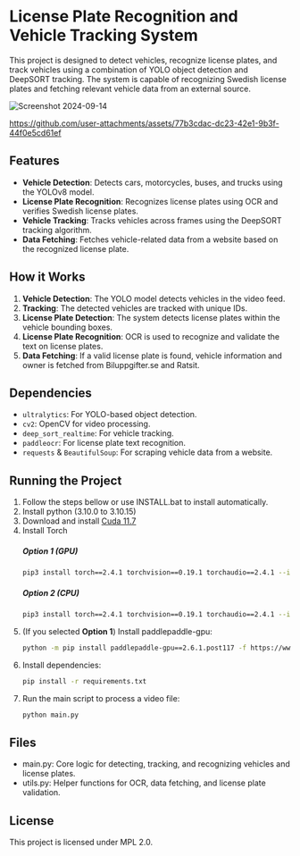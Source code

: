 # License Plate Recognition and Vehicle Tracking System

This project is designed to detect vehicles, recognize license plates, and track vehicles using a combination of YOLO object detection and DeepSORT tracking. The system is capable of recognizing Swedish license plates and fetching relevant vehicle data from an external source.

![Screenshot 2024-09-14](https://github.com/user-attachments/assets/3f43d074-0f5a-4b8d-8731-71cc56edba1d)


https://github.com/user-attachments/assets/77b3cdac-dc23-42e1-9b3f-44f0e5cd61ef



## Features
- **Vehicle Detection**: Detects cars, motorcycles, buses, and trucks using the YOLOv8 model.
- **License Plate Recognition**: Recognizes license plates using OCR and verifies Swedish license plates.
- **Vehicle Tracking**: Tracks vehicles across frames using the DeepSORT tracking algorithm.
- **Data Fetching**: Fetches vehicle-related data from a website based on the recognized license plate.

## How it Works
1. **Vehicle Detection**: The YOLO model detects vehicles in the video feed.
2. **Tracking**: The detected vehicles are tracked with unique IDs.
3. **License Plate Detection**: The system detects license plates within the vehicle bounding boxes.
4. **License Plate Recognition**: OCR is used to recognize and validate the text on license plates.
5. **Data Fetching**: If a valid license plate is found, vehicle information and owner is fetched from Biluppgifter.se and Ratsit.

## Dependencies
- `ultralytics`: For YOLO-based object detection.
- `cv2`: OpenCV for video processing.
- `deep_sort_realtime`: For vehicle tracking.
- `paddleocr`: For license plate text recognition.
- `requests` & `BeautifulSoup`: For scraping vehicle data from a website.

## Running the Project
1. Follow the steps bellow or use INSTALL.bat to install automatically.
2. Install python (3.10.0 to 3.10.15)
3. Download and install [Cuda 11.7](https://developer.nvidia.com/cuda-11-7-0-download-archive)
4. Install Torch
   ##### Option 1 (GPU)
   ```bash
   pip3 install torch==2.4.1 torchvision==0.19.1 torchaudio==2.4.1 --index-url https://download.pytorch.org/whl/test/cu118
   ```
   ##### Option 2 (CPU)
   ```bash
   pip3 install torch==2.4.1 torchvision==0.19.1 torchaudio==2.4.1 --index-url https://download.pytorch.org/whl/test/cpu
   ```
5. (If you selected **Option 1**) Install paddlepaddle-gpu:
   ```bash
   python -m pip install paddlepaddle-gpu==2.6.1.post117 -f https://www.paddlepaddle.org.cn/whl/windows/mkl/avx/stable.html
   ```
6. Install dependencies:
   ```bash
   pip install -r requirements.txt
   ```
7. Run the main script to process a video file:
   ```bash
   python main.py
   ````

## Files
- main.py: Core logic for detecting, tracking, and recognizing vehicles and license plates.
- utils.py: Helper functions for OCR, data fetching, and license plate validation.

## License
This project is licensed under MPL 2.0.
